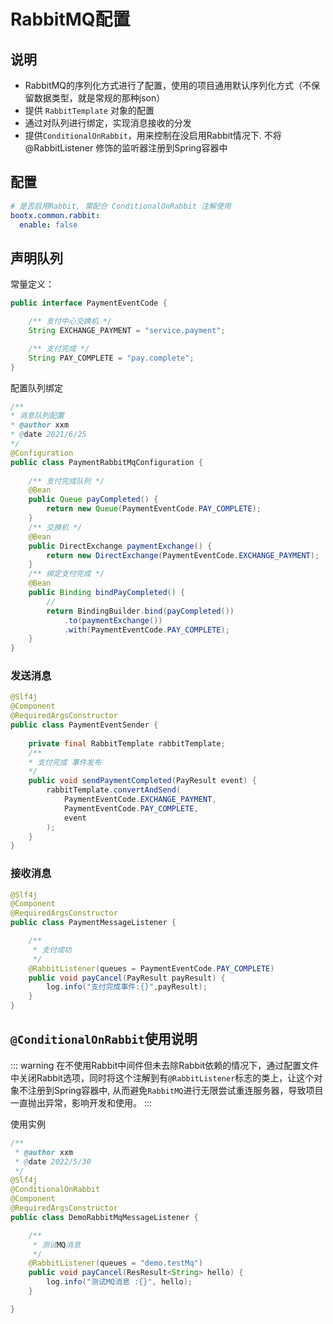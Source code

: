 # RabbitMQ配置
## 说明
- RabbitMQ的序列化方式进行了配置，使用的项目通用默认序列化方式（不保留数据类型，就是常规的那种json）
- 提供 `RabbitTemplate` 对象的配置
- 通过对队列进行绑定，实现消息接收的分发
- 提供`ConditionalOnRabbit`，用来控制在没启用Rabbit情况下. 不将 @RabbitListener 修饰的监听器注册到Spring容器中
## 配置
```yaml
# 是否启用Rabbit, 需配合 ConditionalOnRabbit 注解使用
bootx.common.rabbit:
  enable: false
```
## 声明队列
常量定义：
```java
public interface PaymentEventCode {

    /** 支付中心交换机 */
    String EXCHANGE_PAYMENT = "service.payment";

    /** 支付完成 */
    String PAY_COMPLETE = "pay.complete";
}
```
配置队列绑定
```java
/**
* 消息队列配置
* @author xxm
* @date 2021/6/25
*/
@Configuration
public class PaymentRabbitMqConfiguration {
    
    /** 支付完成队列 */
    @Bean
    public Queue payCompleted() {
        return new Queue(PaymentEventCode.PAY_COMPLETE);
    }
    /** 交换机 */
    @Bean
    public DirectExchange paymentExchange() {
        return new DirectExchange(PaymentEventCode.EXCHANGE_PAYMENT);
    }
    /** 绑定支付完成 */
    @Bean
    public Binding bindPayCompleted() {
        // 
        return BindingBuilder.bind(payCompleted())
            .to(paymentExchange())
            .with(PaymentEventCode.PAY_COMPLETE);
    }
}
```
### 发送消息
```java
@Slf4j
@Component
@RequiredArgsConstructor
public class PaymentEventSender {
    
    private final RabbitTemplate rabbitTemplate;
    /**
    * 支付完成 事件发布
    */
    public void sendPaymentCompleted(PayResult event) {
        rabbitTemplate.convertAndSend(
            PaymentEventCode.EXCHANGE_PAYMENT,
            PaymentEventCode.PAY_COMPLETE,
            event
        );
    }
}

```
### 接收消息
```java
@Slf4j
@Component
@RequiredArgsConstructor
public class PaymentMessageListener {

    /**
     * 支付成功
     */
    @RabbitListener(queues = PaymentEventCode.PAY_COMPLETE)
    public void payCancel(PayResult payResult) {
        log.info("支付完成事件:{}",payResult);
    }
}
```

## `@ConditionalOnRabbit`使用说明
::: warning
在不使用Rabbit中间件但未去除Rabbit依赖的情况下，通过配置文件中关闭Rabbit选项，同时将这个注解到有`@RabbitListener`标志的类上，让这个对象不注册到Spring容器中,
从而避免`RabbitMQ`进行无限尝试重连服务器，导致项目一直抛出异常，影响开发和使用。
:::

使用实例
```java
/**
 * @author xxm
 * @date 2022/5/30
 */
@Slf4j
@ConditionalOnRabbit
@Component
@RequiredArgsConstructor
public class DemoRabbitMqMessageListener {

    /**
     * 测试MQ消息
     */
    @RabbitListener(queues = "demo.testMq")
    public void payCancel(ResResult<String> hello) {
        log.info("测试MQ消息 :{}", hello);
    }

}
```
